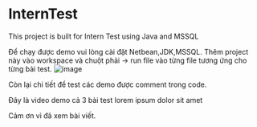 # InternTest
This project is built for Intern Test using Java and MSSQL

Để chạy được demo vui lòng cài đặt Netbean,JDK,MSSQL. Thêm project này vào workspace và chuột phải -> run file vào từng file tương ứng cho từng bài test.
   ![image](https://user-images.githubusercontent.com/65593121/165061237-26ee7245-8858-4102-9a08-3d4c3db7e93d.png)
   
Còn lại chi tiết để test các demo được comment trong code.   

Đây là video demo cả 3 bài test 
lorem ipsum dolor sit amet

Cảm ơn vì đã xem bài viết.
